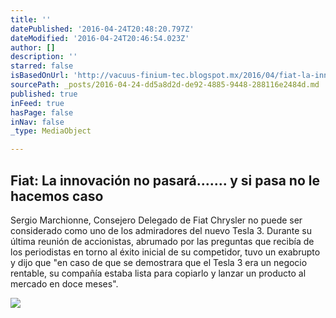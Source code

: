 ```yaml
---
title: ''
datePublished: '2016-04-24T20:48:20.797Z'
dateModified: '2016-04-24T20:46:54.023Z'
author: []
description: ''
starred: false
isBasedOnUrl: 'http://vacuus-finium-tec.blogspot.mx/2016/04/fiat-la-innovacion-no-pasara-y-si-pasa.html'
sourcePath: _posts/2016-04-24-dd5a8d2d-de92-4885-9448-288116e2484d.md
published: true
inFeed: true
hasPage: false
inNav: false
_type: MediaObject

---
```

<article style=""><h1>Fiat: La innovación no pasará....... y si pasa no le hacemos caso</h1><p>Sergio Marchionne, Consejero Delegado de Fiat Chrysler no puede ser considerado como uno de los admiradores del nuevo Tesla 3. Durante su última reunión de accionistas, abrumado por las preguntas que recibía de los periodistas en torno al éxito inicial de su competidor, tuvo un exabrupto y dijo que "en caso de que se demostrara que el Tesla 3 era un negocio rentable, su compañía estaba lista para copiarlo y lanzar un producto al mercado en doce meses".</p><img src="https://1.bp.blogspot.com/-1nrE0jjFNJk/VxWT3DoDmRI/AAAAAAAAC6Q/cBNbLIpANxMb7bQ3F5dFZ6hLbGb5CLYIgCLcB/w1200-h630-p-nu/15527346506_cbb884c4fe.jpg" /></article>
